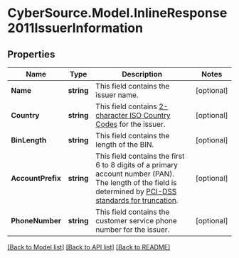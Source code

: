 # CyberSource.Model.InlineResponse2011IssuerInformation
## Properties

Name | Type | Description | Notes
------------ | ------------- | ------------- | -------------
**Name** | **string** | This field contains the issuer name.  | [optional] 
**Country** | **string** | This field contains [2-character ISO Country Codes](http://apps.cybersource.com/library/documentation/sbc/quickref/countries_alpha_list.pdf) for the issuer.  | [optional] 
**BinLength** | **string** | This field contains the length of the BIN.  | [optional] 
**AccountPrefix** | **string** | This field contains the first 6 to 8 digits of a primary account number (PAN). The length of the field is determined by [PCI-DSS standards for truncation](https://pcissc.secure.force.com/faq/articles/Frequently_Asked_Question/What-are-acceptable-formats-for-truncation-of-primary-account-numbers).  | [optional] 
**PhoneNumber** | **string** | This field contains the customer service phone number for the issuer.  | [optional] 

[[Back to Model list]](../README.md#documentation-for-models) [[Back to API list]](../README.md#documentation-for-api-endpoints) [[Back to README]](../README.md)

